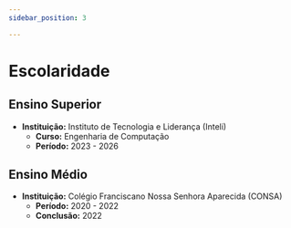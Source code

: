 ```yaml
---
sidebar_position: 3

---
```


# Escolaridade

## Ensino Superior

- **Instituição:** Instituto de Tecnologia e Liderança (Inteli)
    - **Curso:** Engenharia de Computação
    - **Período:** 2023 - 2026

## Ensino Médio

- **Instituição:** Colégio Franciscano Nossa Senhora Aparecida (CONSA)
    - **Período:** 2020 - 2022
    - **Conclusão:** 2022